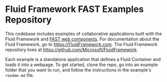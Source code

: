 # Fluid Framework FAST Examples Repository

This codebase includes examples of collaborative applications built with the Fluid Framework and [FAST web components](https://www.fast.design/). For documentation about the Fluid Framework, go to https://FluidFramework.com. The Fluid Framework repository lives at https://github.com/Microsoft/FluidFramework.

Each example is a standalone application that defines a Fluid Container and loads it into a webpage. To get started, clone the repo, go into an example folder that you want to run, and follow the instructions in the example's `readme.md` file.

